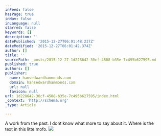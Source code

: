 ```yaml
---
inFeed: false
hasPage: true
inNav: false
inLanguage: null
starred: false
keywords: []
description: ''
datePublished: '2015-12-27T06:01:48.237Z'
dateModified: '2015-12-27T06:01:42.374Z'
author: []
title: ''
sourcePath: _posts/2015-12-27-1d228642-30cf-4588-b35e-7c495b627595.md
published: true
authors: []
publisher:
  name: hansedwardhammonds.com
  domain: hansedwardhammonds.com
  url: null
  favicon: null
url: 1d228642-30cf-4588-b35e-7c495b627595/index.html
_context: 'http://schema.org'
_type: Article

---
```

A work from the past. I dont know what more to say about it. Where is the text in this litte mofo.
![](https://hansedwardhammondsdotcom.files.wordpress.com/2014/11/dsc6886.jpg?w=722&h=481)